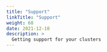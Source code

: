 ```yaml
---
title: "Support"
linkTitle: "Support"
weight: 60
date: 2021-12-10
description: >
  Getting support for your clusters
---
```

